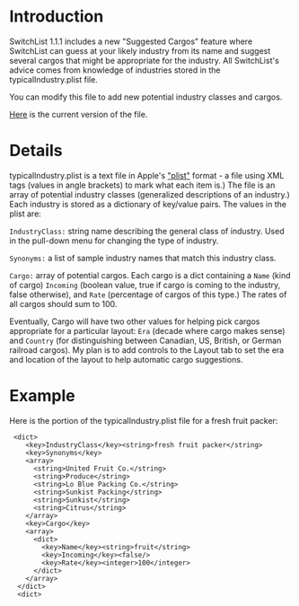 # Introduction #

SwitchList 1.1.1 includes a new "Suggested Cargos" feature where SwitchList can guess at your likely industry from its name and suggest several cargos that might be appropriate for the industry.   All SwitchList's advice comes from knowledge of industries stored in the typicalIndustry.plist file.

You can modify this file to add new potential industry classes and cargos.

[Here](http://code.google.com/p/switchlist/source/browse/trunk/src/resources/typicalIndustry.plist) is the current version of the file.

# Details #

typicalIndustry.plist is a text file in Apple's ["plist"](http://en.wikipedia.org/wiki/Property_list) format - a file using XML tags (values in angle brackets) to mark what each item is.)  The file is an array of potential industry classes (generalized descriptions of an industry.)  Each industry is stored as a dictionary of key/value pairs.  The values in the plist are:

` IndustryClass: ` string name describing the general class of industry.  Used in the pull-down menu for changing the type of industry.

` Synonyms: ` a list of sample industry names that match this industry class.

` Cargo: ` array of potential cargos.  Each cargo is a dict containing a ` Name ` (kind of cargo) ` Incoming ` (boolean value, true if cargo is coming to the industry, false otherwise), and ` Rate ` (percentage of cargos of this type.)  The rates of all cargos should sum to 100.

Eventually, Cargo will have two other values for helping pick cargos appropriate for a particular layout: ` Era ` (decade where cargo makes sense) and ` Country ` (for distinguishing between Canadian, US, British, or German railroad cargos).  My plan is to add controls to the Layout tab to set the era and location of the layout to help automatic cargo suggestions.

# Example #

Here is the portion of the typicalIndustry.plist file for a fresh fruit packer:

```
 <dict>
    <key>IndustryClass</key><string>fresh fruit packer</string>
    <key>Synonyms</key>
    <array>
      <string>United Fruit Co.</string>
      <string>Produce</string>
      <string>Lo Blue Packing Co.</string>
      <string>Sunkist Packing</string>
      <string>Sunkist</string>
      <string>Citrus</string>
    </array>
    <key>Cargo</key>
    <array>
      <dict>
        <key>Name</key><string>fruit</string>
        <key>Incoming</key><false/>
        <key>Rate</key><integer>100</integer>
      </dict>
    </array>
  </dict>
  <dict>
```